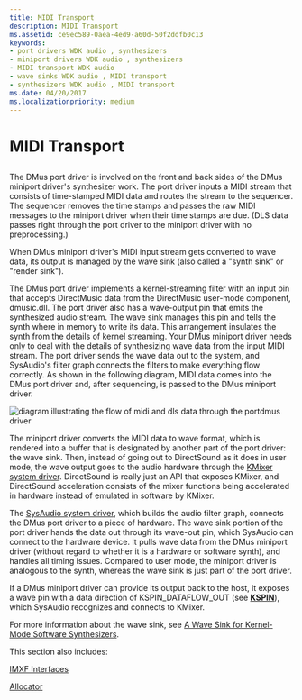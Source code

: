 ```yaml
---
title: MIDI Transport
description: MIDI Transport
ms.assetid: ce9ec589-0aea-4ed9-a60d-50f2ddfb0c13
keywords:
- port drivers WDK audio , synthesizers
- miniport drivers WDK audio , synthesizers
- MIDI transport WDK audio
- wave sinks WDK audio , MIDI transport
- synthesizers WDK audio , MIDI transport
ms.date: 04/20/2017
ms.localizationpriority: medium
---
```


# MIDI Transport


## <span id="midi_transport"></span><span id="MIDI_TRANSPORT"></span>


The DMus port driver is involved on the front and back sides of the DMus miniport driver's synthesizer work. The port driver inputs a MIDI stream that consists of time-stamped MIDI data and routes the stream to the sequencer. The sequencer removes the time stamps and passes the raw MIDI messages to the miniport driver when their time stamps are due. (DLS data passes right through the port driver to the miniport driver with no preprocessing.)

When DMus miniport driver's MIDI input stream gets converted to wave data, its output is managed by the wave sink (also called a "synth sink" or "render sink").

The DMus port driver implements a kernel-streaming filter with an input pin that accepts DirectMusic data from the DirectMusic user-mode component, dmusic.dll. The port driver also has a wave-output pin that emits the synthesized audio stream. The wave sink manages this pin and tells the synth where in memory to write its data. This arrangement insulates the synth from the details of kernel streaming. Your DMus miniport driver needs only to deal with the details of synthesizing wave data from the input MIDI stream. The port driver sends the wave data out to the system, and SysAudio's filter graph connects the filters to make everything flow correctly. As shown in the following diagram, MIDI data comes into the DMus port driver and, after sequencing, is passed to the DMus miniport driver.

![diagram illustrating the flow of midi and dls data through the portdmus driver](images/dmportmi.png)

The miniport driver converts the MIDI data to wave format, which is rendered into a buffer that is designated by another part of the port driver: the wave sink. Then, instead of going out to DirectSound as it does in user mode, the wave output goes to the audio hardware through the [KMixer system driver](kernel-mode-wdm-audio-components.md#kmixer_system_driver). DirectSound is really just an API that exposes KMixer, and DirectSound acceleration consists of the mixer functions being accelerated in hardware instead of emulated in software by KMixer.

The [SysAudio system driver](kernel-mode-wdm-audio-components.md#sysaudio_system_driver), which builds the audio filter graph, connects the DMus port driver to a piece of hardware. The wave sink portion of the port driver hands the data out through its wave-out pin, which SysAudio can connect to the hardware device. It pulls wave data from the DMus miniport driver (without regard to whether it is a hardware or software synth), and handles all timing issues. Compared to user mode, the miniport driver is analogous to the synth, whereas the wave sink is just part of the port driver.

If a DMus miniport driver can provide its output back to the host, it exposes a wave pin with a data direction of KSPIN\_DATAFLOW\_OUT (see [**KSPIN**](https://docs.microsoft.com/windows-hardware/drivers/ddi/content/ks/ns-ks-_kspin)), which SysAudio recognizes and connects to KMixer.

For more information about the wave sink, see [A Wave Sink for Kernel-Mode Software Synthesizers](a-wave-sink-for-kernel-mode-software-synthesizers.md).

This section also includes:

[IMXF Interfaces](imxf-interfaces.md)

[Allocator](allocator.md)

 

 




